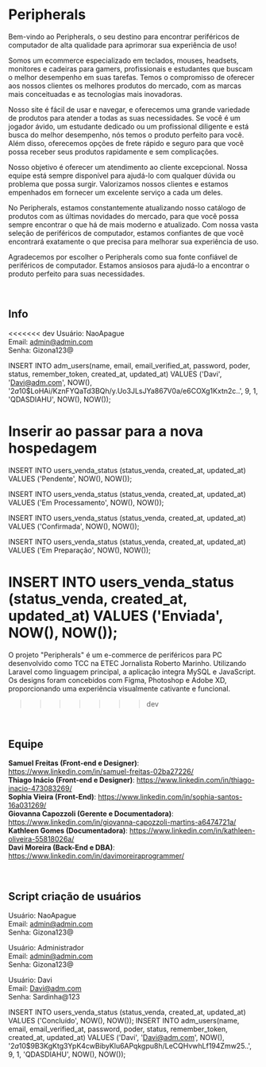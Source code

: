 # Peripherals 

Bem-vindo ao Peripherals, o seu destino para encontrar periféricos de computador de alta qualidade para aprimorar sua experiência de uso!

Somos um ecommerce especializado em teclados, mouses, headsets, monitores e cadeiras para gamers, profissionais e estudantes que buscam o melhor desempenho em suas tarefas. Temos o compromisso de oferecer aos nossos clientes os melhores produtos do mercado, com as marcas mais conceituadas e as tecnologias mais inovadoras.

Nosso site é fácil de usar e navegar, e oferecemos uma grande variedade de produtos para atender a todas as suas necessidades. Se você é um jogador ávido, um estudante dedicado ou um profissional diligente e está busca do melhor desempenho, nós temos o produto perfeito para você. Além disso, oferecemos opções de frete rápido e seguro para que você possa receber seus produtos rapidamente e sem complicações.

Nosso objetivo é oferecer um atendimento ao cliente excepcional. Nossa equipe está sempre disponível para ajudá-lo com qualquer dúvida ou problema que possa surgir. Valorizamos nossos clientes e estamos empenhados em fornecer um excelente serviço a cada um deles.

No Peripherals, estamos constantemente atualizando nosso catálogo de produtos com as últimas novidades do mercado, para que você possa sempre encontrar o que há de mais moderno e atualizado. Com nossa vasta seleção de periféricos de computador, estamos confiantes de que você encontrará exatamente o que precisa para melhorar sua experiência de uso.

Agradecemos por escolher o Peripherals como sua fonte confiável de periféricos de computador. Estamos ansiosos para ajudá-lo a encontrar o produto perfeito para suas necessidades.

<br>

## Info

<<<<<<< dev
Usuário: NaoApague <br>
Email: admin@admin.com <br>
Senha: Gizona123@ <br>

INSERT INTO adm_users(name, email, email_verified_at, password, poder, status, remember_token, created_at, updated_at) VALUES ('Davi', 'Davi@adm.com', NOW(), '$2a$10$LoHAi/KznFYQaTd3BQh/y.Uo3JLsJYa867V0a/e6COXg1Kxtn2c..', 9, 1, 'QDASDIAHU', NOW(), NOW()); 

# Inserir ao passar para a nova hospedagem

INSERT INTO users_venda_status (status_venda, created_at, updated_at)
VALUES ('Pendente', NOW(), NOW());

INSERT INTO users_venda_status (status_venda, created_at, updated_at)
VALUES ('Em Processamento', NOW(), NOW());

INSERT INTO users_venda_status (status_venda, created_at, updated_at)
VALUES ('Confirmada', NOW(), NOW());

INSERT INTO users_venda_status (status_venda, created_at, updated_at)
VALUES ('Em Preparação', NOW(), NOW());

INSERT INTO users_venda_status (status_venda, created_at, updated_at)
VALUES ('Enviada', NOW(), NOW());
=======
O projeto "Peripherals" é um e-commerce de periféricos para PC desenvolvido como TCC na ETEC Jornalista Roberto Marinho. Utilizando Laravel como linguagem principal, a aplicação integra MySQL e JavaScript. Os designs foram concebidos com Figma, Photoshop e Adobe XD, proporcionando uma experiência visualmente cativante e funcional.  <br>
>>>>>>> dev

<br>

## Equipe

**Samuel Freitas (Front-end e Designer)**: https://www.linkedin.com/in/samuel-freitas-02ba27226/ <br>
**Thiago Inácio (Front-end e Designer)**: https://www.linkedin.com/in/thiago-inacio-473083269/ <br>
**Sophia Vieira (Front-End)**: https://www.linkedin.com/in/sophia-santos-16a031269/ <br>
**Giovanna Capozzoli (Gerente e Documentadora)**: https://www.linkedin.com/in/giovanna-capozzoli-martins-a6474721a/ <br>
**Kathleen Gomes (Documentadora)**: https://www.linkedin.com/in/kathleen-oliveira-55818026a/ <br>
**Davi Moreira (Back-End e DBA)**: https://www.linkedin.com/in/davimoreiraprogrammer/ <br>

<br>

## Script criação de usuários

Usuário: NaoApague <br>
Email: admin@admin.com <br>
Senha: Gizona123@ <br>

Usuário: Administrador <br>
Email: admin@admin.com <br>
Senha: Gizona123@ <br>

Usuário: Davi <br>
Email: Davi@adm.com <br>
Senha: Sardinha@123 <br>

INSERT INTO users_venda_status (status_venda, created_at, updated_at)
VALUES ('Concluído', NOW(), NOW());
INSERT INTO adm_users(name, email, email_verified_at, password, poder, status, remember_token, created_at, updated_at) VALUES ('Davi', 'Davi@adm.com', NOW(), '$2a$10$9B3KgKtg3YpK4cwBibyKlu6APqkgpu8h/LeCQHvwhLf194Zmw25..', 9, 1, 'QDASDIAHU', NOW(), NOW()); 
